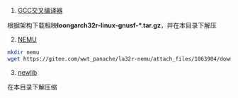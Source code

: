 1. [GCC交叉编译器](https://gitee.com/loongson-edu/la32r-toolchains/releases)

根据架构下载相映**loongarch32r-linux-gnusf-*.tar.gz**，并在本目录下解压

2. [NEMU](https://gitee.com/wwt_panache/la32r-nemu/releases)

```bash
mkdir nemu
wget https://gitee.com/wwt_panache/la32r-nemu/attach_files/1063904/download/la32r-nemu-interpreter-so -P ./nemu
```

3. [newlib](http://114.242.206.180:24989/nextcloud/index.php/s/Cd5CqCFg8GrjzsQ)

在本目录下解压缩

